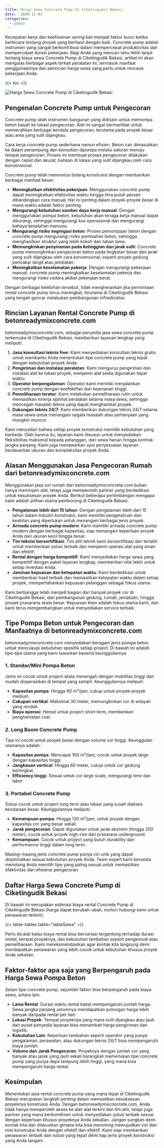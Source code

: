 ```yaml
---
title: Harga Sewa Concrete Pump di Ciketingudik Bekasi
date: '2024-11-01'
categories:
  - pompa
---
```


Kecepatan kerja dan keefisienan sering kali menjadi faktor kunci ketika berbicara tentang proyek yang berhasil dengan baik. Concrete pump adalah instrumen yang sangat berkontribusi dalam mempercepat produktivitas dan mempercepat durasi pekerjaan. Bagi Anda yang mencari tahu lebih lanjut tentang biaya sewa Concrete Pump di Ciketingudik Bekasi, artikel ini akan mengulas berbagai aspek terkait peralatan ini, termasuk manfaat penggunaannya dan perincian harga sewa yang perlu untuk rencana pekerjaan Anda.

{{< toc >}}

![Harga Sewa Concrete Pump di Ciketingudik Bekasi](https://betoncor8.github.io/pump/concrete-pump%20(3).png)

## Pengenalan Concrete Pump untuk Pengecoran

Concrete pump ialah instrumen bangunan yang didisain untuk memompa beton basah ke lokasi pengecoran. Alat ini sangat bermanfaat untuk memecahkan berbagai kendala pengecoran, terutama pada proyek besar atau area yang sulit dijangkau.

Cara kerja concrete pump sederhana namun efisien. Beton cair dimasukkan ke dalam penampung dan kemudian dipompa melalui saluran menuju tempat pengecoran. Proses ini membuat proses pengecoran dilakukan dengan cepat dan akurat, bahkan di lokasi yang sulit dijangkau oleh cara konvensional.

Concrete pump telah merevolusi bidang konstruksi dengan memberikan berbagai manfaat besar:

- **Meningkatkan efektivitas pekerjaan**: Menggunakan concrete pump dapat meningkatkan efektivitas waktu hingga lima puluh persen dibandingkan cara manual. Hal ini penting dalam proyek-proyek besar di mana waktu adalah faktor penting.
- **Mengurangi kebutuhan sumber daya kerja manual**: Dengan menggunakan pompa beton, kebutuhan akan tenaga kerja manual dapat dikurangi, sehingga mengurangi kos operasional dan mengurangi bahaya kesalahan manusia.
- **Mengurangi risiko segregasi beton**: Proses pemompaan beton dengan concrete pump mengurangi risiko pemisahan beton, sehingga menghasilkan struktur yang lebih kokoh dan tahan lama.
- **Memungkinkan penyiraman pada ketinggian dan jarak sulit**: Concrete pump memungkinkan pengecoran beton pada tingkatan besar dan jarak yang sulit dijangkau oleh cara konvensional, seperti proyek gedung pencakar langit atau jembatan.
- **Meningkatkan keselamatan pekerja**: Dengan mengurangi pekerjaan manual, concrete pump meningkatkan keselamatan pekerja dan mengurangi risiko cedera akibat pekerjaan berat.

Dengan berbagai kelebihan tersebut, tidak mengherankan jika permintaan rental concrete pump terus meningkat, terutama di Ciketingudik Bekasi yang tengah gencar melakukan pembangunan infrastruktur.

## Rincian Layanan Rental Concrete Pump di betonreadymixconcrete.com

betonreadymixconcrete.com, sebagai penyedia jasa sewa concrete pump terkemuka di Ciketingudik Bekasi, memberikan layanan lengkap yang meliputi:

1. **Jasa konsultasi teknis free**: Kami menyediakan konsultasi teknis gratis untuk membantu Anda menentukan tipe concrete pump yang tepat dengan kebutuhan proyek Anda.
2. **Pengiriman dan instalasi peralatan**: Kami mengurus pengiriman dan instalasi alat ke lokasi proyek, menjamin alat sedia digunakan tepat waktu.
3. **Operator berpengalaman**: Operator kami memiliki menjalankan concrete pump dengan keefektifan dan keamanan tinggi.
4. **Pemeliharaan teratur**: Kami melakukan pemeliharaan rutin untuk memastikan kinerja optimal peralatan selama masa sewa, sehingga mencegah masalah teknis yang dapat menghambat proyek.
5. **Dukungan teknis 24/7**: Kami memberikan dukungan teknis 24/7 selama masa sewa untuk menangani segala masalah atau pertanyaan yang mungkin muncul.

Kami menyadari bahwa setiap proyek konstruksi memiliki kebutuhan yang berbeda. Oleh karena itu, layanan kami disusun untuk menyediakan fleksibilitas maksimal kepada pelanggan, dari sewa harian hingga kontrak jangka panjang. Kami juga menawarkan opsi penyesuaian layanan berdasarkan ukuran dan kompleksitas proyek Anda.

## Alasan Menggunakan Jasa Pengecoran Rumah dari betonreadymixconcrete.com

Menggunakan jasa cor rumah dari betonreadymixconcrete.com bukan hanya meminjam alat, tetapi juga memperoleh partner yang berdedikasi untuk kesuksesan proyek Anda. Berikut beberapa pertimbangan mengapa kami adalah pilihan utama pemborong di Ciketingudik Bekasi:

- **Pengalaman lebih dari 15 tahun**: Dengan pengalaman lebih dari 15 tahun dalam industri konstruksi, kami memiliki pengetahuan dan keahlian yang diperlukan untuk menangani berbagai jenis proyek.
- **Armada concrete pump modern**: Kami memiliki armada concrete pump modern dengan berbagai kapasitas, siap menangani keperluan proyek Anda dari ukuran kecil hingga besar.
- **Tim teknisi bersertifikasi**: Tim ahli teknik kami bersertifikasi dan terlatih untuk memberikan solusi terbaik dan menjamin operasi alat yang aman dan efektif.
- **Rental dengan harga kompetitif**: Kami menyediakan harga sewa yang kompetitif dengan paket layanan lengkap, memberikan nilai lebih untuk setiap investasi Anda.
- **Jaminan kepuasan dan ketepatan waktu**: Kami berdedikasi untuk memberikan hasil terbaik dan memastikan ketepatan waktu dalam setiap proyek, mempertahankan kepuasan pelanggan sebagai fokus utama.

Kami berbangga telah menjadi bagian dari banyak proyek cor di Ciketingudik Bekasi, dari pembangunan gedung, rumah, jemabatn, hingga proyek prasarana skala besar. Kepuasan klien adalah fokus utama kami, dan kami terus mengembangkan untuk menyediakan service terbaik.

## Tipe Pompa Beton untuk Pengecoran dan Manfaatnya di betonreadymixconcrete.com

betonreadymixconcrete.com menyediakan beragam jenis pompa beton untuk mencukupi kebutuhan spesifik setiap project. Di bawah ini adalah tipe-tipe utama yang kami tawarkan beserta keunggulannya:

### 1\. Standar/Mini Pompa Beton

Jenis ini cocok untuk project skala menengah dengan mobilitas tinggi dan mudah dioperasikan di tempat yang sempit. Keunggulannya meliputi:

- **Kapasitas pompa**: Hingga 60 m³/jam, cukup untuk proyek-proyek medium.
- **Cakupan vertikal**: Maksimal 30 meter, memungkinkan cor di wilayah yang rendah.
- **Biaya operasi**: Hemat untuk project short term, memberikan penghematan cost.

### 2\. Long Boom Concrete Pump

Tipe ini cocok untuk proyek besar dengan volume cor tinggi. Keunggulan utamanya adalah:

- **Kapasitas pompa**: Mencapai 100 m³/jam, cocok untuk proyek large dengan kapasitas tinggi.
- **Jangkauan vertical**: Hingga 60 meter, cukup untuk cor gedung bertingkat.
- **Efficiency tinggi**: Sesuai untuk cor large scale, mengurangi time dan labor.

### 3\. Portabel Concrete Pump

Solusi cocok untuk project long term atau lokasi yang susah diakses kendaraan besar. Keunggulannya meliputi:

- **Kemampuan pompa**: Hingga 120 m³/jam, untuk proyek dengan kapasitas cor yang besar sekali.
- **Jarak pengecoran**: Dapat digunakan untuk jarak ekstrem (hingga 200 meter), cocok untuk proyek high-rise dan prasarana underground.
- **Kemampuan**: Cocok untuk project yang butuh durability dan performance tinggi dalam long term.

Masing-masing jenis concrete pump punya ciri unik yang dapat dioptimalkan sesuai kebutuhan proyek Anda. Team expert kami bersedia menolong Anda memilih tipe yang paling sesuai untuk memastikan efektivitas dan efisiensi pengecoran.

## Daftar Harga Sewa Concrete Pump di Ciketingudik Bekasi

Di bawah ini merupakan estimasi biaya rental Concrete Pump di Ciketingudik Bekasi (harga dapat berubah-ubah, mohon hubungi kami untuk penawaran terkini):

{{< table-tables table="tableSewa" >}}

Perlu dicatat kalau biaya rental bisa bervariasi tergantung terhadap durasi rental, tempat proyeknya, dan kebutuhan tambahan seperti pengemudi atau pemeliharaan. Kami merekomendasikan agar kontak kita langsung demi mendapatkan penawaran yang lebih cocok untuk kebutuhan khusus proyek Anda sekalian.

## Faktor-faktor apa saja yang Berpengaruh pada Harga Sewa Pompa Beton

Selain tipe concrete pump, sejumlah faktor bisa berpengaruh pada biaya sewa, antara lain:

- **Lama Rental**: Durasi waktu rental bakal mempengaruhi jumlah harga. Sewa jangka panjang umumnya mendapatkan potongan harga lebih banyak daripada rental per hari.
- **Lokasi Proyek**: Tempat proyeknya yang mana sulit dijangkau atau jauh dari pusat penyedia layanan bisa menambah harga pengiriman dan logistik.
- **Kebutuhan Lain**: Keperluan tambahan seperti operator yang punya pengalaman, perawatan, atau dukungan teknis 24/7 bisa mempengaruhi biaya jumlah.
- **Volume dan Jarak Pengecoran**: Proyeknya dengan jumlah cor yang banyak atau jarak yang jauh sekali barangkali memerlukan tipe concrete pump yang punya daya tampung lebih tinggi, yang mana bisa mempengaruhi harga rental.

## Kesimpulan

Menentukan jasa rental concrete pump yang mana tepat di Ciketingudik Bekasi merupakan langkah penting dalam memastikan kesuksesan proyeknya konstruksi Anda. Dengan betonreadymixconcrete.com, Anda tidak hanya memperoleh akses ke alat-alat terkini dan tim ahli, tetapi juga partner yang mana berkomitmen untuk menyediakan solusi terbaik sesuai dengan keperluan khusus proyeknya Anda sekalian. Jangan sungkan demi kontak kita dan diskusikan gimana kita bisa menolong mewujudkan visi dan misi konstruksi Anda dengan efektif dan efektif. Kami siap memberikan penawaran terbaik dan solusi yang tepat demi tiap jenis proyek konstruksi yang Anda tangani.
